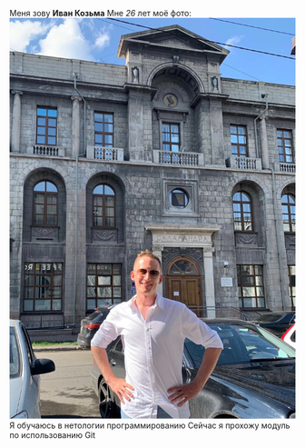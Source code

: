 Меня зову **Иван Козьма**
Мне *26* лет
моё фото: 
![Alt text](image.png)
 Я обучаюсь в нетологии программированию
 Сейчас я прохожу модуль по использованию Git
